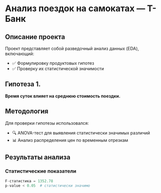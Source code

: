 # Анализ поездок на самокатах — Т-Банк

## Описание проекта
Проект представляет собой разведочный анализ данных (EDA), включающий:
- ✅ Формулировку продуктовых гипотез
- ✅ Проверку их статистической значимости

## Гипотеза 1.
**Время суток влияет на среднюю стоимость поездки.**

## Методология
Для проверки гипотезы использовался:
- 🔍 ANOVA-тест для выявления статистически значимых различий
- 📊 Анализ распределения цен по временным отрезкам

## Результаты анализа
### Статистические показатели
```python
F-статистика = 1352.78
p-value < 0.05  # статистически значимо
